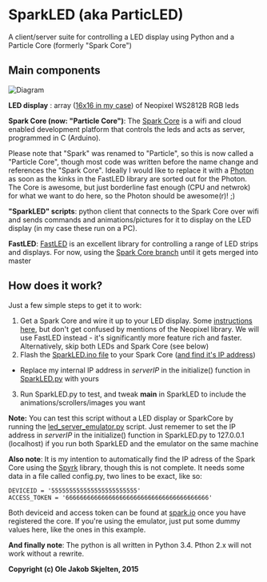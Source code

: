# SparkLED (aka ParticLED)

A client/server suite for controlling a LED display using Python and a Particle Core (formerly "Spark Core")

## Main components

![Diagram](https://github.com/olesk75/SparkLED/blob/gh-pages/illustrations/setup.png)

**LED display** : array ([16x16 in my case](http://rgb-123.com/product/1616-16-x-16-rgb-led-matrix/)) of Neopixel WS2812B RGB leds

**Spark Core (now: "Particle Core")**: The [Spark Core](http://spark.io) is a wifi and cloud enabled development platform that controls the leds and acts as server, programmed in C (Arduino).

Please note that "Spark" was renamed to "Particle", so this is now called a "Particle Core", though most code was written before the name change and references the "Spark Core". Ideally I would like to replace it with a [Photon](https://store.particle.io/?product=particle-photon) as soon as the kinks in the FastLED library are sorted out for the Photon. The Core is awesome, but just borderline fast enough (CPU and netwrok) for what we want to do here, so the Photon should be awesome(r)! ;)

**"SparkLED" scripts**: python client that connects to the Spark Core over wifi and sends commands and animations/pictures for it to display on the LED display (in my case these run on a PC).

**FastLED**: [FastLED](http://fastled.io) is an excellent library for controlling a range of LED strips and displays. For now, using the [Spark Core branch](https://github.com/FastLED/FastLED/tree/sparkcore) until it gets merged into master

## How does it work?
Just a few simple steps to get it to work:

1. Get a Spark Core and wire it up to your LED display. Some [instructions here](https://community.spark.io/t/adafruit-neopixel-library-ported/1143/160), but don't get confused by mentions of the Neopixel library. We will use FastLED instead - it's significantly more feature rich and faster. Alternatively, skip both LEDs and Spark Core (see below)
2. Flash the [SparkLED.ino file](https://github.com/olesk75/SparkLED/blob/master/SparkCore/SparkLED.ino) to your Spark Core ([and find it's IP address](http://blog.spark.io/2014/03/11/spark-publish/))
- Replace my internal IP address in *serverIP* in the initialize() function in [SparkLED.py](https://github.com/olesk75/SparkLED/blob/master/SparkLED.py) with yours
3. Run SparkLED.py to test, and tweak __main__ in SparkLED to include the animations/scrollers/images you want

**Note:** You can test this script without a LED display or SparkCore by running the [led_server_emulator.py](https://github.com/olesk75/SparkLED/blob/master/Tools/led_server_emulator.py) script. Just rememer to set the IP address in *serverIP* in the initialize() function in SparkLED.py to 127.0.0.1 (localhost) if you run both SparkLED and the emulator on the same machine

**Also note**: It is my intention to automatically find the IP adress of the Spark Core using the [Spyrk](https://github.com/Alidron/spyrk) library, though this is not complete. It needs some data in a file called config.py, two lines to be exact, like so:
```
DEVICEID = '555555555555555555555555'
ACCESS_TOKEN = '6666666666666666666666666666666666666666'
```

Both deviceid and access token can be found at [spark.io](spark.io) once you have registered the core. If you're using the emulator, just put some dummy values here, like the ones in this example.

**And finally note**: The python is all written in Python 3.4. Pthon 2.x will not work without a rewrite.

**Copyright (c) Ole Jakob Skjelten, 2015**
